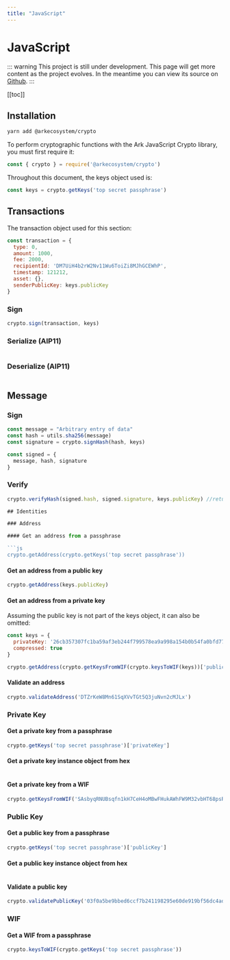 ```yaml
---
title: "JavaScript"
---
```


# JavaScript

::: warning
This project is still under development. This page will get more content as the project evolves. In the meantime you can view its source on [Github](https://github.com/ArkEcosystem/core/tree/master/packages/crypto).
:::

[[toc]]

## Installation

```bash
yarn add @arkecosystem/crypto
```

To perform cryptographic functions with the Ark JavaScript Crypto library, you must first require it:

```js
const { crypto } = require('@arkecosystem/crypto')
```

Throughout this document, the keys object used is:

```js
const keys = crypto.getKeys('top secret passphrase')
```

## Transactions

The transaction object used for this section:

```js
const transaction = {
  type: 0,
  amount: 1000,
  fee: 2000,
  recipientId: 'DM7UiH4b2rW2Nv11Wu6ToiZi8MJhGCEWhP',
  timestamp: 121212,
  asset: {},
  senderPublicKey: keys.publicKey
}
```

### Sign

```js
crypto.sign(transaction, keys)
```

### Serialize (AIP11)

```js

```

### Deserialize (AIP11)

```js

```

## Message

### Sign

```js
const message = "Arbitrary entry of data"
const hash = utils.sha256(message)              
const signature = crypto.signHash(hash, keys)

const signed = { 
  message, hash, signature
}
```

### Verify

```js
crypto.verifyHash(signed.hash, signed.signature, keys.publicKey) //returns true

## Identities

### Address

#### Get an address from a passphrase

```js
crypto.getAddress(crypto.getKeys('top secret passphrase'))
```

#### Get an address from a public key

```js
crypto.getAddress(keys.publicKey)
```

#### Get an address from a private key

Assuming the public key is not part of the keys object, it can also be omitted:

```js
const keys = {
  privateKey: '26cb357307fc1ba59af3eb244f799578ea9a998a154b0b54fa0bfd77688bdc86'
  compressed: true
}

crypto.getAddress(crypto.getKeysFromWIF(crypto.keysToWIF(keys))['publicKey'])
```

#### Validate an address

```js
crypto.validateAddress('DTZrKeW8Mn61SqXVvTGt5Q3juNvn2cMJLx')
```

### Private Key

#### Get a private key from a passphrase

```js
crypto.getKeys('top secret passphrase')['privateKey']
```

#### Get a private key instance object from hex

```js
```

#### Get a private key from a WIF

```js
crypto.getKeysFromWIF('SAsbyqRNUBsqfn1kH7CeH4oMBwFHukAWhFW9M32vbHT68psRhP8D')['privateKey']
```
	
### Public Key

#### Get a public key from a passphrase

```js
crypto.getKeys('top secret passphrase')['publicKey']
```

#### Get a public key instance object from hex

```js
```

#### Validate a public key

```js
crypto.validatePublicKey('03f0a5be9bbed6ccf7b241198295e60de919bf56dc4ad17437aad8e096389101f1')
```

### WIF

#### Get a WIF from a passphrase

```js
crypto.keysToWIF(crypto.getKeys('top secret passphrase'))
```

